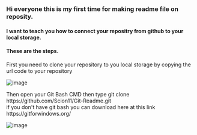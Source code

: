 <h3>Hi everyone this is my first time for making readme file on reposity.</h3>

<h4>I want to teach you how to connect your repositry from github to your local storage.</h4>

<h4>These are the steps.</h4>

<p>First you need to clone your repository to you local storage by copying the url code to your repository</p>

![image](https://user-images.githubusercontent.com/115534128/196777825-1a7d0a94-4791-4fc6-8092-f8c450d45ddb.png)

<p>
  Then open your Git Bash CMD then type git clone https://github.com/Scion11/Git-Readme.git <br>
  if you don't have git bash you can download here at this link https://gitforwindows.org/
</p>

![image](https://user-images.githubusercontent.com/115534128/196784442-b4570ec6-ca5f-4d95-a653-de56111d802d.png)



